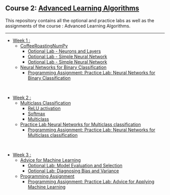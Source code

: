 ## Course 2: [Advanced Learning Algorithms](https://www.coursera.org/learn/advanced-learning-algorithms/home/info)
This repository contains all the optional and practice labs as well as the assignments of the course : Advanced Learning Algorithms.

<hr/>

- [Week 1 :](https://github.com/RitoChak/Advanced-Learning-Algorithms/tree/036607b5a725acc0929ab5468792eea8718024f4/Week%201)
  - [CoffeeRoastingNumPy](https://github.com/RitoChak/Advanced-Learning-Algorithms/tree/036607b5a725acc0929ab5468792eea8718024f4/Week%201/CoffeeRoastingNumPy)
    - [Optional Lab - Neurons and Layers](https://github.com/RitoChak/Advanced-Learning-Algorithms/blob/036607b5a725acc0929ab5468792eea8718024f4/Week%201/CoffeeRoastingNumPy/C2_W1_Lab01_Neurons_and_Layers.ipynb)
    - [Optional Lab - Simple Neural Network](https://github.com/RitoChak/Advanced-Learning-Algorithms/blob/036607b5a725acc0929ab5468792eea8718024f4/Week%201/CoffeeRoastingNumPy/C2_W1_Lab02_CoffeeRoasting_TF.ipynb)
    - [Optional Lab - Simple Neural Network](https://github.com/RitoChak/Advanced-Learning-Algorithms/blob/036607b5a725acc0929ab5468792eea8718024f4/Week%201/CoffeeRoastingNumPy/C2_W1_Lab03_CoffeeRoasting_Numpy.ipynb)
  - [Neural Networks for Binary Classification](https://github.com/RitoChak/Advanced-Learning-Algorithms/tree/036607b5a725acc0929ab5468792eea8718024f4/Week%201/Neural%20Networks%20for%20Binary%20Classification)
    - [Programming Assignment: Practice Lab: Neural Networks for Binary Classification](https://github.com/RitoChak/Advanced-Learning-Algorithms/blob/036607b5a725acc0929ab5468792eea8718024f4/Week%201/Neural%20Networks%20for%20Binary%20Classification/C2_W1_Assignment.ipynb)

<br/>

- [Week 2 :](https://github.com/RitoChak/Advanced-Learning-Algorithms/tree/b26cd67ccbcae6a31e1b09ea52e4f37fa2499c9d/Week%202)
  - [Multiclass Classification](https://github.com/RitoChak/Advanced-Learning-Algorithms/tree/b26cd67ccbcae6a31e1b09ea52e4f37fa2499c9d/Week%202/Multiclass%20Classification)
    - [ReLU activation](https://github.com/RitoChak/Advanced-Learning-Algorithms/blob/b26cd67ccbcae6a31e1b09ea52e4f37fa2499c9d/Week%202/Multiclass%20Classification/C2_W2_Relu.ipynb)
    - [Softmax](https://github.com/RitoChak/Advanced-Learning-Algorithms/blob/b26cd67ccbcae6a31e1b09ea52e4f37fa2499c9d/Week%202/Multiclass%20Classification/C2_W2_SoftMax.ipynb)
    - [Multiclass](https://github.com/RitoChak/Advanced-Learning-Algorithms/blob/b26cd67ccbcae6a31e1b09ea52e4f37fa2499c9d/Week%202/Multiclass%20Classification/C2_W2_Multiclass_TF.ipynb)
  - [Practice Lab Neural Networks for Multiclass classification](https://github.com/RitoChak/Advanced-Learning-Algorithms/tree/b26cd67ccbcae6a31e1b09ea52e4f37fa2499c9d/Week%202/Practice%20Lab%20Neural%20Networks%20for%20Multiclass%20classification)
    - [Programming Assignment: Practice Lab: Neural Networks for Multiclass classification](https://github.com/RitoChak/Advanced-Learning-Algorithms/blob/b26cd67ccbcae6a31e1b09ea52e4f37fa2499c9d/Week%202/Practice%20Lab%20Neural%20Networks%20for%20Multiclass%20classification/C2_W2_Assignment.ipynb)

<br/>

- [Week 3 :](https://github.com/RitoChak/Advanced-Learning-Algorithms/tree/43e27d2d8811f0d75f4336613e50bf9e09995889/Week%203)
  - [Advice for Machine Learning](https://github.com/RitoChak/Advanced-Learning-Algorithms/tree/43e27d2d8811f0d75f4336613e50bf9e09995889/Week%203/Advice%20for%20Machine%20Learning)
    - [Optional Lab: Model Evaluation and Selection](https://github.com/RitoChak/Advanced-Learning-Algorithms/blob/43e27d2d8811f0d75f4336613e50bf9e09995889/Week%203/Advice%20for%20Machine%20Learning/C2W3_Lab_01_Model_Evaluation_and_Selection.ipynb)
    - [Optional Lab: Diagnosing Bias and Variance](https://github.com/RitoChak/Advanced-Learning-Algorithms/blob/43e27d2d8811f0d75f4336613e50bf9e09995889/Week%203/Advice%20for%20Machine%20Learning/C2W3_Lab_02_Diagnosing_Bias_and_Variance.ipynb)
  - [Programming Assignment](https://github.com/RitoChak/Advanced-Learning-Algorithms/tree/43e27d2d8811f0d75f4336613e50bf9e09995889/Week%203/Programming%20Assignment)
    - [Programming Assignment: Practice Lab: Advice for Applying Machine Learning](https://github.com/RitoChak/Advanced-Learning-Algorithms/blob/43e27d2d8811f0d75f4336613e50bf9e09995889/Week%203/Programming%20Assignment/C2_W3_Assignment.ipynb)
